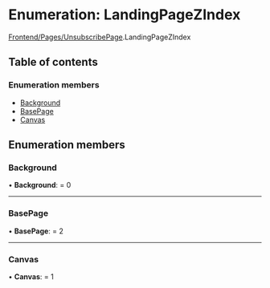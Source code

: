 # Enumeration: LandingPageZIndex

[Frontend/Pages/UnsubscribePage](../modules/frontend_pages_unsubscribepage.md).LandingPageZIndex

## Table of contents

### Enumeration members

- [Background](frontend_pages_unsubscribepage.landingpagezindex.md#background)
- [BasePage](frontend_pages_unsubscribepage.landingpagezindex.md#basepage)
- [Canvas](frontend_pages_unsubscribepage.landingpagezindex.md#canvas)

## Enumeration members

### Background

• **Background**: = 0

---

### BasePage

• **BasePage**: = 2

---

### Canvas

• **Canvas**: = 1
